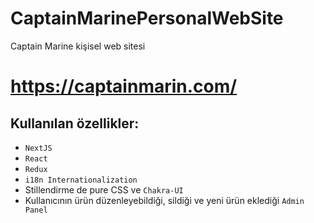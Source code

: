 # CaptainMarinePersonalWebSite
Captain Marine kişisel web sitesi

# https://captainmarin.com/

## Kullanılan özellikler:
*  ```NextJS``` 
*  ```React``` 
*  ```Redux``` 
*  ```i18n Internationalization``` 
* Stillendirme de pure CSS ve ```Chakra-UI```
* Kullanıcının ürün düzenleyebildiği, sildiği ve yeni ürün eklediği ```Admin Panel```
